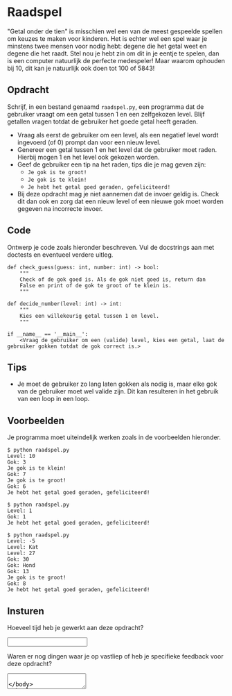 # Raadspel

"Getal onder de tien" is misschien wel een van de meest gespeelde spellen om keuzes te maken voor kinderen. Het is echter wel een spel waar je minstens twee mensen voor nodig hebt: degene die het getal weet en degene die het raadt.
Stel nou je hebt zin om dit in je eentje te spelen, dan is een computer natuurlijk de perfecte medespeler! Maar waarom ophouden bij 10, dit kan je natuurlijk ook doen tot 100 of 5843!

## Opdracht

Schrijf, in een bestand genaamd `raadspel.py`, een programma dat de gebruiker vraagt om een getal tussen 1 en een zelfgekozen level. Blijf getallen vragen totdat de gebruiker het goede getal heeft geraden.

* Vraag als eerst de gebruiker om een level, als een negatief level wordt ingevoerd (of 0) prompt dan voor een nieuw level.
* Genereer een getal tussen 1 en het level dat de gebruiker moet raden. Hierbij mogen 1 en het level ook gekozen worden.
* Geef de gebruiker een tip na het raden, tips die je mag geven zijn:
    * `Je gok is te groot!`
    * `Je gok is te klein!`
    * `Je hebt het getal goed geraden, gefeliciteerd!`
* Bij deze opdracht mag je niet aannemen dat de invoer geldig is. Check dit dan ook en zorg dat een nieuw level of een nieuwe gok moet worden gegeven na incorrecte invoer.

## Code

Ontwerp je code zoals hieronder beschreven. Vul de docstrings aan met doctests en eventueel verdere uitleg.

    def check_guess(guess: int, number: int) -> bool:
        """
        Check of de gok goed is. Als de gok niet goed is, return dan
        False en print of de gok te groot of te klein is.
        """

    def decide_number(level: int) -> int:
        """
        Kies een willekeurig getal tussen 1 en level.
        """

    if __name__ == '__main__':
        <Vraag de gebruiker om een (valide) level, kies een getal, laat de gebruiker gokken totdat de gok correct is.>

## Tips

* Je moet de gebruiker zo lang laten gokken als nodig is, maar elke gok van de gebruiker moet wel valide zijn. Dit kan resulteren in het gebruik van een loop in een loop.

## Voorbeelden

Je programma moet uiteindelijk werken zoals in de voorbeelden hieronder.

    $ python raadspel.py
    Level: 10
    Gok: 3
    Je gok is te klein!
    Gok: 7
    Je gok is te groot!
    Gok: 6
    Je hebt het getal goed geraden, gefeliciteerd!

    $ python raadspel.py
    Level: 1
    Gok: 1
    Je hebt het getal goed geraden, gefeliciteerd!

    $ python raadspel.py
    Level: -5
    Level: Kat
    Level: 27
    Gok: 30
    Gok: Hond
    Gok: 13
    Je gok is te groot!
    Gok: 8
    Je hebt het getal goed geraden, gefeliciteerd!

## Insturen

Hoeveel tijd heb je gewerkt aan deze opdracht?

<input name="form[qTime]" type="text" required>

Waren er nog dingen waar je op vastliep of heb je specifieke feedback voor deze opdracht?

<textarea name="form[qVastlopers]">
